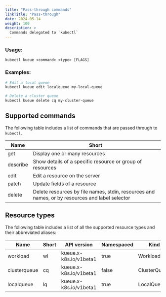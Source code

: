 ```yaml
---
title: "Pass-through commands"
linkTitle: "Pass-through"
date: 2024-05-14
weight: 100
description: >
  Commands delegated to `kubectl`
---
```


### Usage:

```
kubectl kueue <command> <type> [FLAGS]
```

### Examples:

```bash
# Edit a local queue
kubectl kueue edit localqueue my-local-queue

# Delete a cluster queue
kubectl kueue delete cq my-cluster-queue
```

## Supported commands

The following table includes a list of commands that are passed through to `kubectl`.

| Name       | Short                                                                                            |
|------------|--------------------------------------------------------------------------------------------------|
| get        |  Display one or many resources
| describe   |  Show details of a specific resource or group of resources
| edit       |  Edit a resource on the server
| patch      |  Update fields of a resource
| delete     |  Delete resources by file names, stdin, resources and names, or by resources and label selector

## Resource types

The following table includes a list of all the supported resource types and their abbreviated aliases:

| Name         | Short | API version            | Namespaced | Kind         |
|--------------|-------|------------------------|------------|--------------|
| workload     | wl    | kueue.x-k8s.io/v1beta1 | true       | Workload     |
| clusterqueue | cq    | kueue.x-k8s.io/v1beta1 | false      | ClusterQueue |
| localqueue   | lq    | kueue.x-k8s.io/v1beta1 | true       | LocalQueue   |
